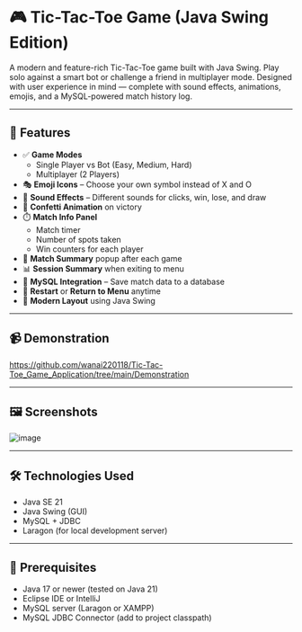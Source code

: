 # 🎮 Tic-Tac-Toe Game (Java Swing Edition)

A modern and feature-rich Tic-Tac-Toe game built with Java Swing. Play solo against a smart bot or challenge a friend in multiplayer mode. Designed with user experience in mind — complete with sound effects, animations, emojis, and a MySQL-powered match history log.

---

## 🧩 Features

- ✅ **Game Modes**
  - Single Player vs Bot (Easy, Medium, Hard)
  - Multiplayer (2 Players)
- 🎭 **Emoji Icons** – Choose your own symbol instead of X and O
- 🎵 **Sound Effects** – Different sounds for clicks, win, lose, and draw
- 🎉 **Confetti Animation** on victory
- ⏱️ **Match Info Panel**
  - Match timer
  - Number of spots taken
  - Win counters for each player
- 🧾 **Match Summary** popup after each game
- 📊 **Session Summary** when exiting to menu
- 💾 **MySQL Integration** – Save match data to a database
- 🔁 **Restart** or **Return to Menu** anytime
- 🎨 **Modern Layout** using Java Swing

---

## 📹 Demonstration

https://github.com/wanai220118/Tic-Tac-Toe_Game_Application/tree/main/Demonstration

---

## 🖼️ Screenshots

![image](https://github.com/user-attachments/assets/03acf74c-de05-4892-a1b1-18c7514480dd)

---

## 🛠️ Technologies Used

- Java SE 21
- Java Swing (GUI)
- MySQL + JDBC
- Laragon (for local development server)

---

## 🚀 Prerequisites

- Java 17 or newer (tested on Java 21)
- Eclipse IDE or IntelliJ
- MySQL server (Laragon or XAMPP)
- MySQL JDBC Connector (add to project classpath)
